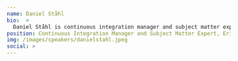 ```yaml
---
name: Daniel Ståhl
bio:  >
  Daniel Ståhl is continuous integration manager and subject matter expert at Ericsson AB. He has a background of nine years of professional software development, integration and architecting in the telecom industry, where his work primarily revolves around the application of continuous integration practices to multinational enterprise-scale organizations. In addition, he has conducted continuous integration research within the context of Software Center since 2012.
position: Continuous Integration Manager and Subject Matter Expert, Ericsson
img: /images/speakers/danielstahl.jpeg
social: >
---
```

